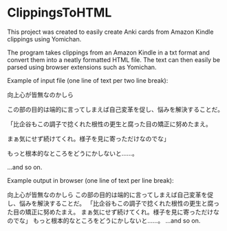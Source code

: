 # ClippingsToHTML

This project was created to easily create Anki cards from Amazon Kindle clippings using Yomichan.

The program takes clippings from an Amazon Kindle in a txt format and convert them into a neatly
formatted HTML file. The text can then easily be parsed using browser extensions such as Yomichan.

Example of input file (one line of text per two line break):

向上心が皆無なのかしら

この部の目的は端的に言ってしまえば自己変革を促し、悩みを解決することだ。

「比企谷もこの調子で捻くれた根性の更生と腐った目の矯正に努めたまえ。

まぁ気にせず続けてくれ。様子を見に寄っただけなのでな」

もっと根本的なところをどうにかしないと……。

...and so on.

Example output in browser (one line of text per line break):

向上心が皆無なのかしら
この部の目的は端的に言ってしまえば自己変革を促し、悩みを解決することだ。
「比企谷もこの調子で捻くれた根性の更生と腐った目の矯正に努めたまえ。
まぁ気にせず続けてくれ。様子を見に寄っただけなのでな」
もっと根本的なところをどうにかしないと……。
...and so on.
